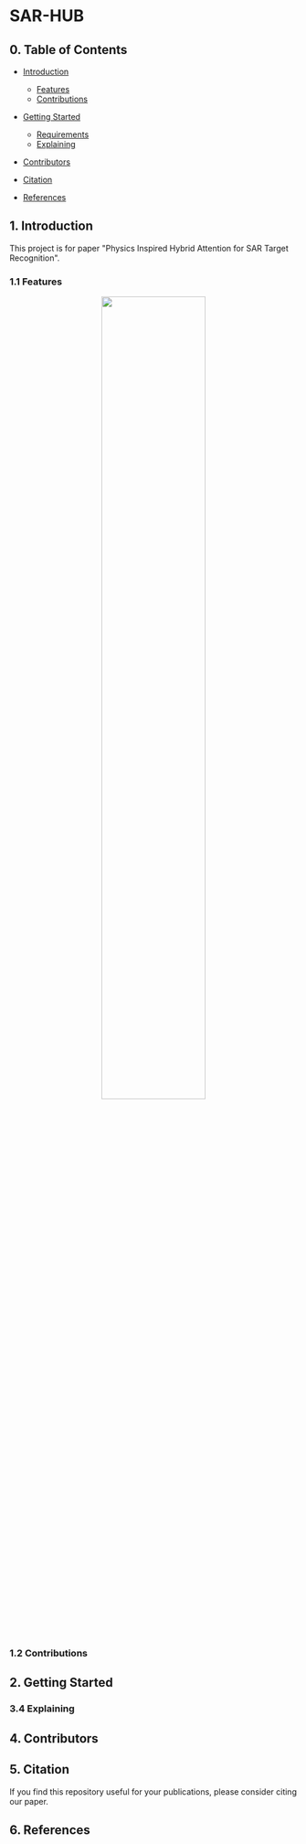 # SAR-HUB

## 0. Table of Contents

* [Introduction](#1-introduction)
    * [Features](#11-features) 
    * [Contributions](#12-contributions)

* [Getting Started](#2-getting-started)
    * [Requirements](#21-requirements)
    * [Explaining](#24-explaining)
* [Contributors](#3-contributors)
* [Citation](#4-citation)
* [References](#5-References)

## 1. Introduction

This project is for paper "Physics Inspired Hybrid Attention for SAR Target Recognition".

### 1.1 Features

<div align=center>
<img src="https://github.com/XAI4SAR/PIHA/main/img/nerwork.png" width="60%">
</div>

### 1.2 Contributions

## 2. Getting Started

### 3.4 Explaining



## 4. Contributors



## 5. Citation

If you find this repository useful for your publications, please consider citing our paper.

## 6. References

